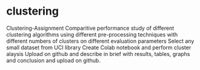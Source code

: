 # clustering

Clustering-Assignment
Comparitive performance study of different clustering algorithms using different pre-processing techniques with different numbers of clusters on different evaluation parameters
Select any small dataset from UCI library
Create Colab notebook and perform cluster alaysis
Upload on github and describe in brief with results, tables, graphs and conclusion and upload on github.
